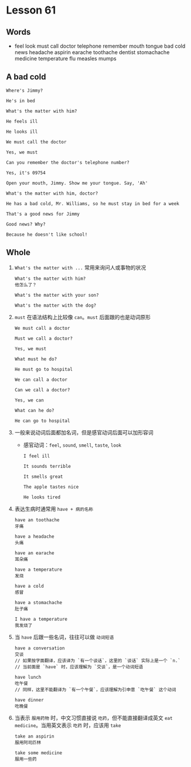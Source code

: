 # Lesson 61

## Words

- feel look must call doctor telephone remember mouth tongue bad cold news headache aspirin earache toothache dentist stomachache medicine temperature flu measles mumps

## A bad cold

```
Where's Jimmy?

He's in bed

What's the matter with him?

He feels ill

He looks ill

We must call the doctor

Yes, we must

Can you remember the doctor's telephone number?

Yes, it's 09754

Open your mouth, Jimmy. Show me your tongue. Say, 'Ah'

What's the matter with him, doctor?

He has a bad cold, Mr. Williams, so he must stay in bed for a week

That's a good news for Jimmy

Good news? Why?

Because he doesn't like school!
```

## Whole

1. `What's the matter with ...` 常用来询问人或事物的状况

   ```
   What's the matter with him?
   他怎么了？

   What's the matter with your son?

   What's the matter with the dog?
   ```

2. `must` 在语法结构上比较像 `can`。`must` 后面跟的也是动词原形

   ```
   We must call a doctor

   Must we call a doctor?

   Yes, we must

   What must he do?

   He must go to hospital
   ```

   ```
   We can call a doctor

   Can we call a doctor?

   Yes, we can

   What can he do?

   He can go to hospital
   ```

3. 一般来说动词后面都加名词，但是感官动词后面可以加形容词

   - 感官动词：`feel`, `sound`, `smell`, `taste`, `look`

     ```
     I feel ill

     It sounds terrible

     It smells great

     The apple tastes nice

     He looks tired
     ```

4. 表达生病时通常用 `have + 病的名称`

   ```
   have an toothache
   牙痛

   have a headache
   头痛

   have an earache
   耳朵痛

   have a temperature
   发烧

   have a cold
   感冒

   have a stomachache
   肚子痛

   I have a temperature
   我发烧了
   ```

5. 当 `have` 后跟一些名词，往往可以做 `动词短语`

   ```
   have a conversation
   交谈
   // 如果按字面翻译，应该译为 `有一个谈话`，这里的 `谈话` 实际上是一个 `n.`
   // 当前面是 `have` 时，应该理解为 `交谈`，是一个动词短语

   have lunch
   吃午餐
   // 同样，这里不能翻译为 `有一个午餐`，应该理解为引申意 `吃午餐` 这个动词

   have dinner
   吃晚餐
   ```

6. 当表示 `服用药物` 时，中文习惯直接说 `吃药`，但不能直接翻译成英文 `eat medicine`。当用英文表示 `吃药` 时，应该用 `take`

   ```
   take an aspirin
   服用阿司匹林

   take some medicine
   服用一些药
   ```
